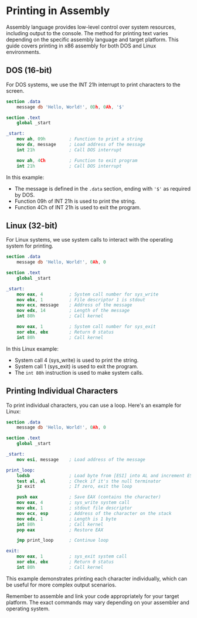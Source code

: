 # Printing in Assembly #

Assembly language provides low-level control over system resources, including output to the console.
The method for printing text varies depending on the specific assembly language and target platform.
This guide covers printing in x86 assembly for both DOS and Linux environments.

## DOS (16-bit) ##

For DOS systems, we use the INT 21h interrupt to print characters to the screen.

```nasm
section .data
    message db 'Hello, World!', 0Dh, 0Ah, '$'

section .text
    global _start

_start:
    mov ah, 09h         ; Function to print a string
    mov dx, message     ; Load address of the message
    int 21h             ; Call DOS interrupt

    mov ah, 4Ch         ; Function to exit program
    int 21h             ; Call DOS interrupt
```

In this example:

- The message is defined in the `.data` section, ending with `'$'` as required by DOS.
- Function 09h of INT 21h is used to print the string.
- Function 4Ch of INT 21h is used to exit the program.

## Linux (32-bit) ##

For Linux systems, we use system calls to interact with the operating system for printing.

```nasm
section .data
    message db 'Hello, World!', 0Ah, 0

section .text
    global _start

_start:
    mov eax, 4          ; System call number for sys_write
    mov ebx, 1          ; File descriptor 1 is stdout
    mov ecx, message    ; Address of the message
    mov edx, 14         ; Length of the message
    int 80h             ; Call kernel

    mov eax, 1          ; System call number for sys_exit
    xor ebx, ebx        ; Return 0 status
    int 80h             ; Call kernel
```

In this Linux example:

- System call 4 (sys_write) is used to print the string.
- System call 1 (sys_exit) is used to exit the program.
- The `int 80h` instruction is used to make system calls.

## Printing Individual Characters ##

To print individual characters, you can use a loop. Here's an example for Linux:

```nasm
section .data
    message db 'Hello, World!', 0Ah, 0

section .text
    global _start

_start:
    mov esi, message    ; Load address of the message

print_loop:
    lodsb               ; Load byte from [ESI] into AL and increment ESI
    test al, al         ; Check if it's the null terminator
    jz exit             ; If zero, exit the loop

    push eax            ; Save EAX (contains the character)
    mov eax, 4          ; sys_write system call
    mov ebx, 1          ; stdout file descriptor
    mov ecx, esp        ; Address of the character on the stack
    mov edx, 1          ; Length is 1 byte
    int 80h             ; Call kernel
    pop eax             ; Restore EAX

    jmp print_loop      ; Continue loop

exit:
    mov eax, 1          ; sys_exit system call
    xor ebx, ebx        ; Return 0 status
    int 80h             ; Call kernel
```

This example demonstrates printing each character individually, which can be useful for more complex output scenarios.

Remember to assemble and link your code appropriately for your target platform.
The exact commands may vary depending on your assembler and operating system.
